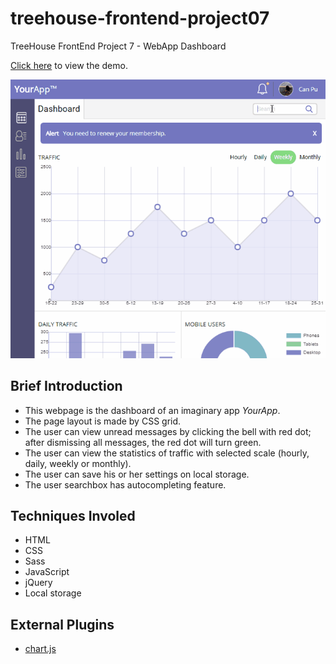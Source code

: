 # treehouse-frontend-project07
TreeHouse FrontEnd Project 7 - WebApp Dashboard

[Click here](https://canpu.github.io/treehouse-frontend-project07) to view the demo.

![](images/project-07.gif)

## Brief Introduction

* This webpage is the dashboard of an imaginary app *YourApp*.
* The page layout is made by CSS grid.
* The user can view unread messages by clicking the bell with red dot; after dismissing all messages, the red dot will turn green.
* The user can view the statistics of traffic with selected scale (hourly, daily, weekly or monthly).
* The user can save his or her settings on local storage.
* The user searchbox has autocompleting feature.

## Techniques Involed

* HTML
* CSS
* Sass
* JavaScript
* jQuery
* Local storage

## External Plugins

* [chart.js](http://www.chartjs.org/)

